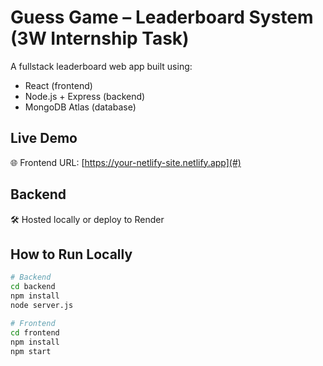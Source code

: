 
# Guess Game – Leaderboard System (3W Internship Task)

A fullstack leaderboard web app built using:
- React (frontend)
- Node.js + Express (backend)
- MongoDB Atlas (database)

## Live Demo
🌐 Frontend URL: [https://your-netlify-site.netlify.app](#)

## Backend
🛠 Hosted locally or deploy to Render

## How to Run Locally

```bash
# Backend
cd backend
npm install
node server.js

# Frontend
cd frontend
npm install
npm start

